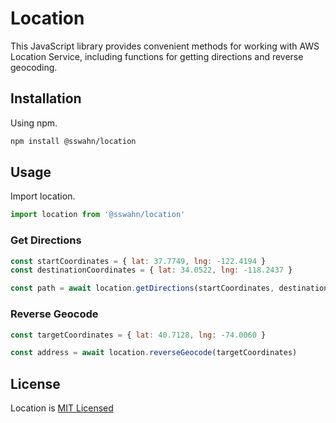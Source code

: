 # Location

This JavaScript library provides convenient methods for working with AWS Location Service, including functions for getting directions and reverse geocoding.  

## Installation

Using npm.
```bash
npm install @sswahn/location
```

## Usage

Import location.
```javascript
import location from '@sswahn/location'
```

### Get Directions
```javascript
const startCoordinates = { lat: 37.7749, lng: -122.4194 }
const destinationCoordinates = { lat: 34.0522, lng: -118.2437 }

const path = await location.getDirections(startCoordinates, destinationCoordinates)
```

### Reverse Geocode
```javascript
const targetCoordinates = { lat: 40.7128, lng: -74.0060 }

const address = await location.reverseGeocode(targetCoordinates)
```


## License
Location is [MIT Licensed](https://github.com/sswahn/location/blob/main/LICENSE)
